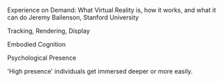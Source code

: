 Experience on Demand: What Virtual Reality is, how it works, and what it can do
Jeremy Bailenson, Stanford University

Tracking, Rendering, Display

Embodied Cognition

Psychological Presence

'High presence' individuals get immersed deeper or more easily.
